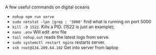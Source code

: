 A few useful commands on digital oceans
-   `nohup npm run serve`
-   `sudo netstat -lpn |grep : '5000'` find what is running on port 5000
-   `kill -9 1522`. Kills a PID. (1522 is just an example);
-   `nano .env` Will edit .env file 
-   `tail nohup.out` reads the latest logs from serve.
-   `sudo systemctl restart nginx` restarts server.
-   `ssh root@134.209.64.102` Get into server from laptop